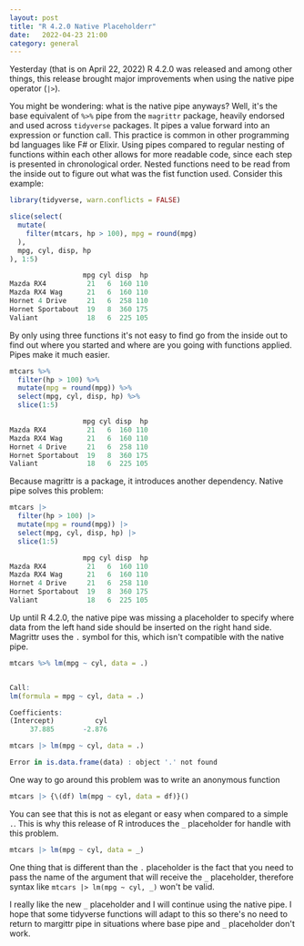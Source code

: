 ```yaml
---
layout: post
title: "R 4.2.0 Native Placeholderr"
date:   2022-04-23 21:00
category: general
---
```


Yesterday (that is on April 22, 2022) R 4.2.0 was released and among
other things, this release brought major improvements when using the
native pipe operator (`|>`).

You might be wondering: what is the native pipe anyways? Well, it's the
base equivalent of `%>%` pipe from the `magrittr` package, heavily
endorsed and used across `tidyverse` packages. It pipes a value forward
into an expression or function call. This practice is common in other
programming bd languages like F# or Elixir. Using pipes compared to
regular nesting of functions within each other allows for more readable
code, since each step is presented in chronological order. Nested
functions need to be read from the inside out to figure out what was the
fist function used. Consider this example:

``` r
library(tidyverse, warn.conflicts = FALSE)

slice(select(
  mutate(
    filter(mtcars, hp > 100), mpg = round(mpg)
  ),
  mpg, cyl, disp, hp
), 1:5)
```

``` r
                  mpg cyl disp  hp
Mazda RX4          21   6  160 110
Mazda RX4 Wag      21   6  160 110
Hornet 4 Drive     21   6  258 110
Hornet Sportabout  19   8  360 175
Valiant            18   6  225 105
```

By only using three functions it's not easy to find go from the inside
out to find out where you started and where are you going with functions
applied. Pipes make it much easier.

``` r
mtcars %>%
  filter(hp > 100) %>%
  mutate(mpg = round(mpg)) %>%
  select(mpg, cyl, disp, hp) %>%
  slice(1:5)
```

``` r
                  mpg cyl disp  hp
Mazda RX4          21   6  160 110
Mazda RX4 Wag      21   6  160 110
Hornet 4 Drive     21   6  258 110
Hornet Sportabout  19   8  360 175
Valiant            18   6  225 105
```

Because magrittr is a package, it introduces another dependency. Native
pipe solves this problem:

``` r
mtcars |>
  filter(hp > 100) |>
  mutate(mpg = round(mpg)) |>
  select(mpg, cyl, disp, hp) |>
  slice(1:5)
```

``` r
                  mpg cyl disp  hp
Mazda RX4          21   6  160 110
Mazda RX4 Wag      21   6  160 110
Hornet 4 Drive     21   6  258 110
Hornet Sportabout  19   8  360 175
Valiant            18   6  225 105
```

Up until R 4.2.0, the native pipe was missing a placeholder to specify
where data from the left hand side should be inserted on the right hand
side. Magrittr uses the `.` symbol for this, which isn't compatible with
the native pipe.

``` r
mtcars %>% lm(mpg ~ cyl, data = .)
```

``` r

Call:
lm(formula = mpg ~ cyl, data = .)

Coefficients:
(Intercept)          cyl
     37.885       -2.876
```

``` r
mtcars |> lm(mpg ~ cyl, data = .)
```

``` r
Error in is.data.frame(data) : object '.' not found
```

One way to go around this problem was to write an anonymous function

``` r
mtcars |> {\(df) lm(mpg ~ cyl, data = df)}()
```

You can see that this is not as elegant or easy when compared to a
simple `.`. This is why this release of R introduces the `_` placeholder
for handle with this problem.

``` r
mtcars |> lm(mpg ~ cyl, data = _)
```

One thing that is different than the `.` placeholder is the fact that
you need to pass the name of the argument that will receive the `_`
placeholder, therefore syntax like `mtcars |> lm(mpg ~ cyl, _)` won't be
valid.

I really like the new `_` placeholder and I will continue using the
native pipe. I hope that some tidyverse functions will adapt to this so
there's no need to return to margittr pipe in situations where base pipe
and `_` placeholder don't work.
